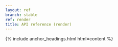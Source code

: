 ```yaml
---
layout: ref
branch: stable
ref: render
title: API reference (render)
---
```

{% include anchor_headings.html html=content %}